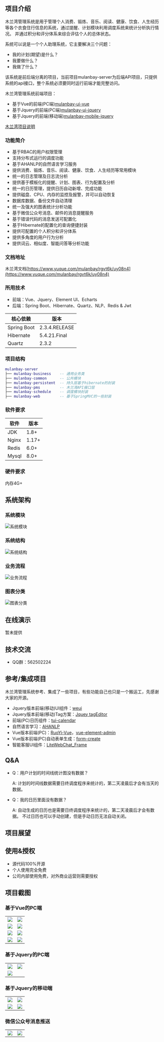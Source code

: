
## 项目介绍
木兰湾管理系统是用于管理个人消费、锻炼、音乐、阅读、健康、饮食、人生经历等各个衣食住行信息的系统，通过提醒、计划模块利用调度系统来统计分析执行情况。
并通过积分和评分体系来综合评估个人的总体状态。

系统可以说是一个个人助理系统，它主要解决三个问题：
* 我的计划(期望)是什么？
* 我要做什么？
* 我做了什么？

该系统是前后端分离的项目，当前项目mulanbay-server为后端API项目，只提供系统的api接口，整个系统必须要同时运行前端才能完整访问。

木兰湾管理系统前端项目：
* 基于Vue的前端(PC端)[mulanbay-ui-vue](https://gitee.com/mulanbay/mulanbay-ui-vue)
* 基于Jquery的前端(PC端)[mulanbay-ui-jquery](https://gitee.com/mulanbay/mulanbay-ui-jquery)
* 基于Jquery的前端(移动端)[mulanbay-mobile-jquery](https://gitee.com/mulanbay/mulanbay-mobile-jquery)

[木兰湾项目说明](https://gitee.com/mulanbay)

### 功能简介

* 基于RBAC的用户权限管理
* 支持分布式运行的调度功能
* 基于AHANLP的自然语言学习服务
* 提供消费、锻炼、音乐、阅读、健康、饮食、人生经历等常用模块
* 统一的日志管理及日志流分析
* 提供基于模板化的提醒、计划、图表、行为配置及分析
* 统一的日历管理，提供日历自动新增、完成功能
* 提供磁盘、CPU、内存的监控及报警，并可以自动恢复
* 数据库数据、备份文件自动清理
* 统一及强大的图表统计分析功能
* 基于微信公众号消息、邮件的消息提醒服务
* 基于错误代码的消息发送可配置化
* 基于Hibernate的配置化的查询便捷封装
* 提供可配置的个人积分和评分体系
* 提供多角度的用户行为分析
* 提供词云、相似度、智能问答等分析功能 

### 文档地址

木兰湾文档[https://www.yuque.com/mulanbay/rgvt6k/uy08n4](https://www.yuque.com/mulanbay/rgvt6k/uy08n4)

### 所用技术

* 前端：Vue、Jquery、Element UI、Echarts
* 后端：Spring Boot、Hibernate、Quartz、NLP、Redis & Jwt

| 核心依赖                | 版本          |
| ---------------------- | ------------- |
| Spring Boot            | 2.3.4.RELEASE |
| Hibernate              | 5.4.21.Final  |
| Quartz                 | 2.3.2         |

### 项目结构
``` lua
mulanbay-server
├── mulanbay-business    -- 通用业务类
├── mulanbay-common      -- 公共模块
├── mulanbay-persistent  -- 持久层基于hibernate的封装
├── mulanbay-pms         -- 木兰湾API接口层
├── mulanbay-schedule    -- 调度模块封装
├── mulanbay-web         -- 基于SpringMVC的一些封装

```

### 软件要求
| 软件                    | 版本          |
| ---------------------- | ------------- |
| JDK                    | 1.8+          |
| Nginx                  | 1.17+         |
| Redis                  | 6.0+          |
| Mysql                  | 8.0+          |

### 硬件要求
 内存4G+
 
## 系统架构

### 系统模块
![系统模块](https://images.gitee.com/uploads/images/2020/1116/153208_763552c9_352331.png "系统模块.png")

### 系统结构
![系统结构](https://images.gitee.com/uploads/images/2020/1116/153229_0e719916_352331.png "系统结构.png")

### 业务流程
![业务流程](https://images.gitee.com/uploads/images/2020/1116/153249_202177a7_352331.png "业务流程.png")

### 图表分类
![图表分类](https://images.gitee.com/uploads/images/2020/1116/153330_e6cdf020_352331.png "图表统计.png")

## 在线演示
暂未提供

## 技术交流
* QQ群：562502224

## 参考/集成项目

木兰湾管理系统参考、集成了一些项目，有些功能自己也只是一个搬运工，先感谢大家的开源。

* Jquery版本前端(移动)UI组件：[weui](https://gitee.com/yoby/weui)
* Jquery版本前端(移动)Tag方案：[Jquey tagEditor](https://goodies.pixabay.com/jquery/tag-editor/demo.html)
* 前端(PC)日历组件：[tui-calendar](https://github.com/nhn/tui.calendar)
* 自然语言学习：[AHANLP](https://github.com/jsksxs360/AHANLP)
* Vue版本前端(PC)：[RuoYi-Vue](https://gitee.com/y_project/RuoYi-Vue)，[vue-element-admin](https://github.com/PanJiaChen/vue-element-admin)
* Vue版本前端(PC)自动表单生成：[form-create](http://www.form-create.com/v2/element-ui/)
* 智能客服UI组件：[LiteWebChat_Frame](https://gitee.com/lyk003/LiteWebChat_Frame)

## Q&A
* Q：用户计划的时间线统计图没有数据？

  A: 计划的时间线数据需要日终调度程序来统计的，第二天凌晨后才会有当天的数据。
  
* Q：我的日历里面没有数据？

  A: 自动生成的日历也是需要日终调度程序来统计的，第二天凌晨后才会有数据。
  不过日历也可以手动创建，但是手动日历无法自动关闭。
    
## 项目展望

## 使用&授权

* 源代码100%开源
* 个人使用完全免费
* 公司内部使用免费，对外商业运营则需要授权
  
## 项目截图

### 基于Vue的PC端
<table>
    <tr>
        <td><img src="https://images.gitee.com/uploads/images/2020/1116/153409_2b13c53b_352331.png"/></td>
        <td><img src="https://images.gitee.com/uploads/images/2020/1116/153455_ed3c4b64_352331.png"/></td>
    </tr>
    <tr>
        <td><img src="https://images.gitee.com/uploads/images/2020/1116/153513_6448ba23_352331.png"/></td>
        <td><img src="https://images.gitee.com/uploads/images/2020/1116/153529_a818b611_352331.png"/></td>
    </tr>
    <tr>
        <td><img src="https://images.gitee.com/uploads/images/2020/1116/153547_c18e229c_352331.png"/></td>
        <td><img src="https://images.gitee.com/uploads/images/2020/1116/153603_da9a31f2_352331.png"/></td>
    </tr>
    <tr>
        <td><img src="https://images.gitee.com/uploads/images/2020/1215/175924_d4f8a9ac_352331.png"/></td>
        <td><img src="https://images.gitee.com/uploads/images/2020/1215/175948_a77fa716_352331.png"/></td>
    </tr>
</table>

### 基于Jquery的PC端
<table>
    <tr>
        <td><img src="https://images.gitee.com/uploads/images/2020/1116/153740_6c3633bb_352331.png"/></td>
        <td><img src="https://images.gitee.com/uploads/images/2020/1116/153808_a7fbf93b_352331.png"/></td>
    </tr>
    <tr>
        <td><img src="https://images.gitee.com/uploads/images/2020/1116/153830_c0f8f54b_352331.png"/></td>
    </tr>

</table>

### 基于Jquery的移动端
<table>
    <tr>
        <td><img src="https://images.gitee.com/uploads/images/2020/1116/153907_ea38db55_352331.png"/></td>
        <td><img src="https://images.gitee.com/uploads/images/2020/1116/153922_e20703e7_352331.png"/></td>
    </tr>
    <tr>
        <td><img src="https://images.gitee.com/uploads/images/2020/1116/153938_ef5926c7_352331.png"/></td>
        <td><img src="https://images.gitee.com/uploads/images/2020/1116/154010_29a804cb_352331.png"/></td>
    </tr>

</table>

### 微信公众号消息推送

<table>
    <tr>
        <td><img src="https://images.gitee.com/uploads/images/2020/1116/154050_af85354a_352331.jpeg "Screenshot_20201015_150843_com.tencent.mm.jpg"/></td>
        <td><img src="https://images.gitee.com/uploads/images/2020/1116/154104_31b29a07_352331.jpeg "Screenshot_20201015_150911_com.tencent.mm.jpg"/></td>
    </tr>

</table>
